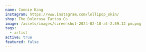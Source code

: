 ```yaml
---
name: Connie Kang
instagram: https://www.instagram.com/lollipop_skin/
shop: The Dolorosa Tattoo Co
image: /assets/images/screenshot-2024-02-10-at-2.59.12 pm.png
tags:
  - artist
active: true
featured: false
---
```

